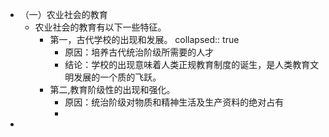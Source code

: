 - （一）农业社会的教育
	- 农业社会的教育有以下一些特征。
		- 第一，古代学校的出现和发展。
		  collapsed:: true
			- 原因：培养古代统治阶级所需要的人才
			- 结论：学校的出现意味着人类正规教育制度的诞生，是人类教育文明发展的一个质的飞跃。
		- 第二,教育阶级性的出现和强化。
			- 原因：统治阶级对物质和精神生活及生产资料的绝对占有
			-
-